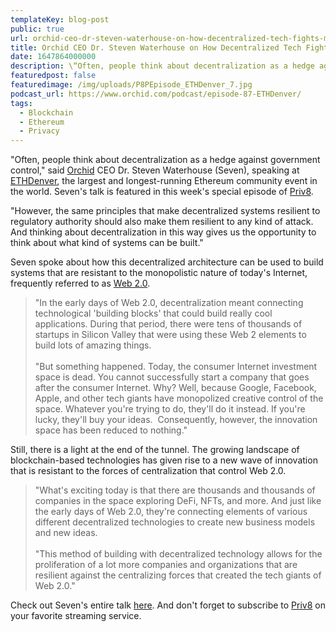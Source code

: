 ```yaml
---
templateKey: blog-post
public: true
url: orchid-ceo-dr-steven-waterhouse-on-how-decentralized-tech-fights-monopolies
title: Orchid CEO Dr. Steven Waterhouse on How Decentralized Tech Fights Monopolies
date: 1647864000000
description: \“Often, people think about decentralization as a hedge against government control,\” said Orchid CEO Dr. Steven Waterhouse (Seven), speaking at ETHDenver, the largest and longest-running Ethereum community event in the world.
featuredpost: false
featuredimage: /img/uploads/P8PEpisode_ETHDenver_7.jpg
podcast_url: https://www.orchid.com/podcast/episode-87-ETHDenver/
tags:
  - Blockchain
  - Ethereum
  - Privacy
---
```

"Often, people think about decentralization as a hedge against government control," said [Orchid](https://www.orchid.com/) CEO Dr. Steven Waterhouse (Seven), speaking at [ETHDenver](https://www.ethdenver.com/), the largest and longest-running Ethereum community event in the world. Seven's talk is featured in this week's special episode of [Priv8](https://www.orchid.com/podcast/).

"However, the same principles that make decentralized systems resilient to regulatory authority should also make them resilient to any kind of attack. And thinking about decentralization in this way gives us the opportunity to think about what kind of systems can be built."

Seven spoke about how this decentralized architecture can be used to build systems that are resistant to the monopolistic nature of today's Internet, frequently referred to as [Web 2.0](https://en.wikipedia.org/wiki/Web_2.0).

>"In the early days of Web 2.0, decentralization meant connecting technological 'building blocks' that could build really cool applications. During that period, there were tens of thousands of startups in Silicon Valley that were using these Web 2 elements to build lots of amazing things.
<br /><br />
"But something happened. Today, the consumer Internet investment space is dead. You cannot successfully start a company that goes after the consumer Internet. Why? Well, because Google, Facebook, Apple, and other tech giants have monopolized creative control of the space. Whatever you're trying to do, they'll do it instead. If you're lucky, they'll buy your ideas.  Consequently, however, the innovation space has been reduced to nothing."

Still, there is a light at the end of the tunnel. The growing landscape of blockchain-based technologies has given rise to a new wave of innovation that is resistant to the forces of centralization that control Web 2.0.

>"What's exciting today is that there are thousands and thousands of companies in the space exploring DeFi, NFTs, and more. And just like the early days of Web 2.0, they're connecting elements of various different decentralized technologies to create new business models and new ideas.
<br /><br />
"This method of building with decentralized technology allows for the proliferation of a lot more companies and organizations that are resilient against the centralizing forces that created the tech giants of Web 2.0."

Check out Seven's entire talk [here](https://www.orchid.com/podcast/episode-87-ETHDenver/). And don't forget to subscribe to [Priv8](https://www.orchid.com/podcast/) on your favorite streaming service.